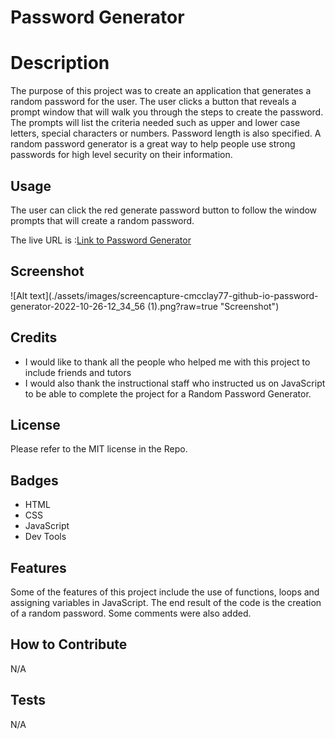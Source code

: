 # Password Generator

# Description

The purpose of this project was to create an application that generates a random password for the user.  The user clicks a button that reveals a prompt window that will walk you through the steps to create the password.  The prompts will list the criteria needed such as upper and lower case letters, special characters or numbers.  Password length is also specified.  A random password generator is a great way to help people use strong passwords for high level security on their information.  

## Usage

The user can click the red generate password button to follow the window prompts that will create a random password.

The live URL is :[Link to Password Generator](https://cmcclay77.github.io/password-generator)

## Screenshot

![Alt text](./assets/images/screencapture-cmcclay77-github-io-password-generator-2022-10-26-12_34_56 (1).png?raw=true "Screenshot")

## Credits

* I would like to thank all the people who helped me with this project to include friends and tutors
* I would also thank the instructional staff who instructed us on JavaScript to be able to complete the project for a Random Password Generator.

## License

Please refer to the MIT license in the Repo.

## Badges

* HTML
* CSS
* JavaScript
* Dev Tools

## Features

Some of the features of this project include the use of functions, loops and assigning variables in JavaScript. The end result of the code is the creation of a random password. Some comments were also added.

## How to Contribute

N/A 

## Tests

N/A 
